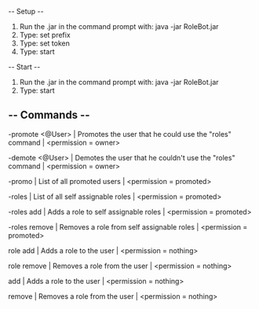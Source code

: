 -- Setup --
1) Run the .jar in the command prompt with: java -jar RoleBot.jar
2) Type: set prefix <prefix>
3) Type: set token <token>
4) Type: start



-- Start --
1) Run the .jar in the command prompt with: java -jar RoleBot.jar
2) Type: start


## -- Commands --
  -promote <@User>    | Promotes the user that he could use the "roles"  command    | <permission = owner>
  
  -demote <@User>     | Demotes the user that he couldn't use the "roles"  command  | <permission = owner>
  
  -promo              | List of all promoted users                                  | <permission = promoted>
  
  
  -roles              | List of all self assignable roles                           | <permission = promoted>
  
  -roles add <role>   | Adds a role to self assignable roles                        | <permission = promoted>
  
  -roles remove <role>| Removes a role from self assignable roles                   | <permission = promoted>
  
  
  role add <role>     | Adds a role to the user                                     | <permission = nothing>
  
  role remove <role>  | Removes a role from the user                                | <permission = nothing>
  
  
  add <role>          | Adds a role to the user                                     | <permission = nothing>
  
  remove <role>       | Removes a role from the user                                | <permission = nothing>
